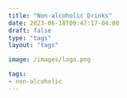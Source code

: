 ```yaml
---
title: "Non-alcoholic Drinks"
date: 2023-06-18T09:47:17-04:00
draft: false
type: "tags"
layout: "tags"

image: /images/logo.png

tags:
- non-alcoholic
---
```


